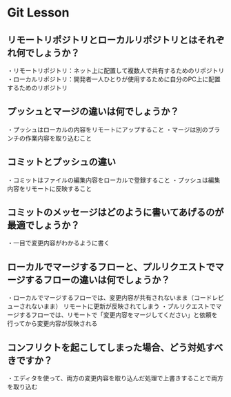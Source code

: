 # Git Lesson

## リモートリポジトリとローカルリポジトリとはそれぞれ何でしょうか？

・リモートリポジトリ：ネット上に配置して複数人で共有するためのリポジトリ
・ローカルリポジトリ：開発者一人ひとりが使用するために自分のPC上に配置するためのリポジトリ

## プッシュとマージの違いは何でしょうか？

・プッシュはローカルの内容をリモートにアップすること
・マージは別のブランチの作業内容を取り込むこと

## コミットとプッシュの違い

・コミットはファイルの編集内容をローカルで登録すること
・プッシュは編集内容をリモートに反映すること

## コミットのメッセージはどのように書いてあげるのが最適でしょうか？

・一目で変更内容がわかるように書く

## ローカルでマージするフローと、プルリクエストでマージするフローの違いは何でしょうか？

・ローカルでマージするフローでは、変更内容が共有されないまま（コードレビューされないまま）
リモートに更新が反映されてしまう
・プルリクエストでマージするフローでは、リモートで「変更内容をマージしてください」と依頼を
行ってから変更内容が反映される

## コンフリクトを起こしてしまった場合、どう対処すべきですか？

・エディタを使って、両方の変更内容を取り込んだ処理で上書きすることで両方を取り込む